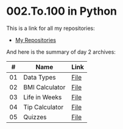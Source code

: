 # 002.To.100 in Python

This is a link for all my repositories:

-   [My Repositories](https://github.com/DexxterGWM?tab=repositories)

And here is the summary of day 2 archives:

|  #  | Name                                                                                                                     | Link                                                                           |
| :-: | --------------------------------------------------------------------------------------------------------------------------- | --------------------------------------------------------------------------------- |
| 01  | Data Types                             | [File](https://github.com/DexxterGWM/002.To.100-Python/tree/main/01%20-%20%5BInteractive%20Coding%20Exercise%5D)               |
| 02  | BMI Calculator                             | [File](https://github.com/DexxterGWM/002.To.100-Python/tree/main/02%20-%20%5BInteractive%20Coding%20Exercise%5D)               |
| 03  | Life in Weeks                             | [File](https://github.com/DexxterGWM/002.To.100-Python/tree/main/03%20-%20%5BInteractive%20Coding%20Exercise%5D)               |
| 04  | Tip Calculator                             | [File](https://github.com/DexxterGWM/002.To.100-Python/tree/main/Day%202%20Project)               |
| 05  | Quizzes                             | [File](https://github.com/DexxterGWM/002.To.100-Python/tree/main/Quiz)               |
